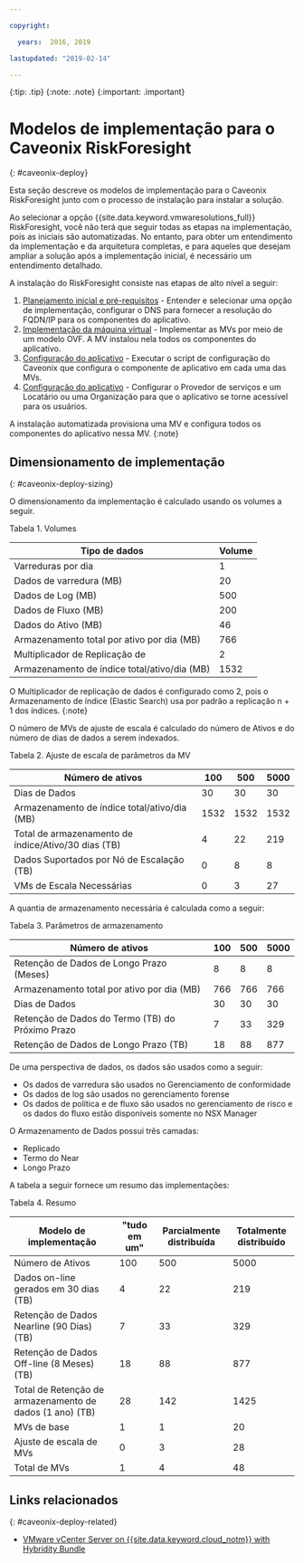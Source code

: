 ```yaml
---

copyright:

  years:  2016, 2019

lastupdated: "2019-02-14"

---
```


{:tip: .tip}
{:note: .note}
{:important: .important}

# Modelos de implementação para o Caveonix RiskForesight
{: #caveonix-deploy}

Esta seção descreve os modelos de implementação para o Caveonix RiskForesight junto com o processo de instalação para instalar a solução.

Ao selecionar a opção {{site.data.keyword.vmwaresolutions_full}} RiskForesight, você não terá que seguir todas as etapas na implementação, pois as iniciais são automatizadas. No entanto, para obter um entendimento da implementação e da arquitetura completas, e para aqueles que desejam ampliar a solução após a implementação inicial, é necessário um entendimento detalhado.

A instalação do RiskForesight consiste nas etapas de alto nível a seguir:

1. [Planejamento inicial e pré-requisitos](/docs/services/vmwaresolutions/archiref/caveonix/caveonix-step1.html) - Entender e selecionar uma opção de implementação, configurar o DNS para fornecer a resolução do FQDN/IP para os componentes do aplicativo.
2. [Implementação da máquina virtual](/docs/services/vmwaresolutions/archiref/caveonix/caveonix-step2.html) - Implementar as MVs por meio de um modelo OVF. A MV instalou nela todos os componentes do aplicativo.
3. [Configuração do aplicativo](/docs/services/vmwaresolutions/archiref/caveonix/caveonix-step3.html) - Executar o script de configuração do Caveonix que configura o componente de aplicativo em cada uma das MVs.
4. [Configuração do aplicativo](/docs/services/vmwaresolutions/archiref/caveonix/caveonix-step4.html) - Configurar o Provedor de serviços e um Locatário ou uma Organização para que o aplicativo se torne acessível para os usuários.

A instalação automatizada provisiona uma MV e configura todos os componentes do aplicativo nessa MV.
{:note}

## Dimensionamento de implementação
{: #caveonix-deploy-sizing}

O dimensionamento da implementação é calculado usando os volumes a seguir.

Tabela 1. Volumes

|Tipo de dados |Volume |
|---|---|
|Varreduras por dia	|1 |
|Dados de varredura (MB) |20 |
|Dados de Log (MB)	|500 |
|Dados de Fluxo (MB)	|200 |
|Dados do Ativo (MB)	|46 |
|Armazenamento total por ativo por dia (MB)	|766 |
|Multiplicador de Replicação de	|2 |
|Armazenamento de índice total/ativo/dia (MB)	|1532 |

O Multiplicador de replicação de dados é configurado como 2, pois o Armazenamento de índice (Elastic Search) usa por padrão a replicação n + 1 dos índices.
{:note}

O número de MVs de ajuste de escala é calculado do número de Ativos e do número de dias de dados a serem indexados.

Tabela 2. Ajuste de escala de parâmetros da MV

|Número de ativos	|100	|500	|5000 |
|---|---|---|---|
|Dias de Dados	|30	|30	|30 |
|Armazenamento de índice total/ativo/dia (MB)	|1532	|1532	|1532 |
|Total de armazenamento de índice/Ativo/30 dias (TB)	|4	|22	|219 |
|Dados Suportados por Nó de Escalação (TB)	|0	|8	|8 |
|VMs de Escala Necessárias	|0	|3	|27 |

A quantia de armazenamento necessária é calculada como a seguir:

Tabela 3. Parâmetros de armazenamento

|Número de ativos	|100	|500	|5000 |
|---|---|---|---|
|Retenção de Dados de Longo Prazo (Meses)	|8	|8	|8 |
|Armazenamento total por ativo por dia (MB)	|766	|766	|766 |
|Dias de Dados	|30	|30	|30 |
|Retenção de Dados do Termo (TB) do Próximo Prazo	|7	|33	|329 |
|Retenção de Dados de Longo Prazo (TB)	|18	|88	|877 |

De uma perspectiva de dados, os dados são usados como a seguir:

-	Os dados de varredura são usados no Gerenciamento de conformidade
-	Os dados de log são usados no gerenciamento forense
-	Os dados de política e de fluxo são usados no gerenciamento de risco e os dados do fluxo estão disponíveis somente no NSX Manager

O Armazenamento de Dados possui três camadas:

-	Replicado
-	Termo do Near
-	Longo Prazo

A tabela a seguir fornece um resumo das implementações:

Tabela 4. Resumo

|Modelo de implementação|"tudo em um"	|Parcialmente distribuída	|Totalmente distribuído |
|---|---|---|---|
|Número de Ativos	|100	|500	|5000 |
|Dados on-line gerados em 30 dias (TB)	|4	|22	|219 |
|Retenção de Dados Nearline (90 Dias) (TB)	|7	|33	|329 |
|Retenção de Dados Off-line (8 Meses) (TB)	|18	|88	|877 |
|Total de Retenção de armazenamento de dados (1 ano) (TB)	|28	|142	|1425 |
|MVs de base	|1	|1	|20 |
|Ajuste de escala de MVs |0	|3	|28 |
|Total de MVs	|1	|4	|48 |

## Links relacionados
{: #caveonix-deploy-related}

* [VMware vCenter Server on {{site.data.keyword.cloud_notm}} with Hybridity Bundle](/docs/services/vmwaresolutions/archiref/vcs/vcs-hybridity-intro.html)
